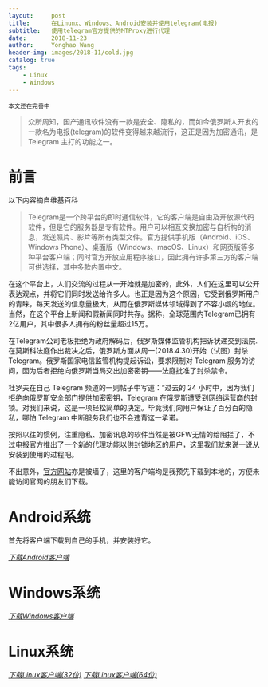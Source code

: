 ```yaml
---
layout:     post
title:      在Linunx、Windows、Android安装并使用telegram(电报)
subtitle:   使用telegram官方提供的MTProxy进行代理
date:       2018-11-23
author:     Yonghao Wang
header-img: images/2018-11/cold.jpg
catalog: true
tags:
    - Linux
    - Windows
---
```


```
本文还在完善中
```

> 众所周知，国产通讯软件没有一款是安全、隐私的，而如今俄罗斯人开发的一款名为电报(telegram)的软件变得越来越流行，这正是因为加密通讯，是 Telegram 主打的功能之一。

# 前言
以下内容摘自维基百科
> Telegram是一个跨平台的即时通信软件，它的客户端是自由及开放源代码软件，但是它的服务器是专有软件。用户可以相互交换加密与自析构的消息，发送照片、影片等所有类型文件。官方提供手机版（Android、iOS、Windows Phone）、桌面版（Windows、macOS、Linux）和网页版等多种平台客户端；同时官方开放应用程序接口，因此拥有许多第三方的客户端可供选择，其中多款内置中文。

在这个平台上，人们交流的过程从一开始就是加密的，此外，人们在这里可以公开表达观点，并将它们同时发送给许多人。也正是因为这个原因，它受到俄罗斯用户的青睐，每天发送的信息量极大，从而在俄罗斯媒体领域得到了不容小觑的地位。当然，在这个平台上新闻和假新闻同时共存。据称，全球范围内Telegram已拥有2亿用户，其中很多人拥有的粉丝量超过15万。

在Telegram公司老板拒绝为政府解码后，俄罗斯媒体监管机构把诉状递交到法院.在莫斯科法庭作出裁决之后，俄罗斯方面从周一(2018.4.30)开始（试图）封杀 Telegram。俄罗斯国家电信监管机构提起诉讼，要求限制对 Telegram 服务的访问，因为后者拒绝向俄罗斯当局交出加密密钥——法庭批准了封杀禁令。

杜罗夫在自己 Telegram 频道的一则帖子中写道：“过去的 24 小时中，因为我们拒绝向俄罗斯安全部门提供加密密钥，Telegram 在俄罗斯遭受到网络运营商的封锁。对我们来说，这是一项轻松简单的决定。毕竟我们向用户保证了百分百的隐私，哪怕 Telegram 中断服务我们也不会违背这一承诺。

按照以往的惯例，注重隐私、加密讯息的软件当然是被GFW无情的给阻拦了，不过电报官方推出了一个新的代理功能以供封锁地区的用户，这里我们就来说一说从安装到使用的过程吧。

不出意外，[官方网站](https://telegram.org)亦是被墙了，这里的客户端均是我预先下载到本地的，方便未能访问官网的朋友们下载。
# Android系统
首先将客户端下载到自己的手机，并安装好它。

*[下载Android客户端](/files/2018-11/telegram/telegram-4-9-1.apk)*

# Windows系统

*[下载Windows客户端](/files/2018-11/telegram/telegram-4-9-1.apk)*


# Linux系统

*[下载Linux客户端(32位)](/files/2018-11/telegram/tsetup32.1.4.3.tar.xz)*
*[下载Linux客户端(64位)](/files/2018-11/telegram/tsetup.1.4.3.tar.xz)*



